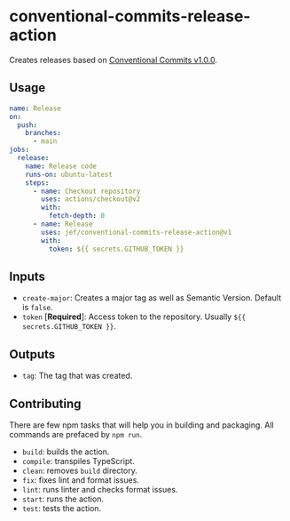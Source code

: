 # conventional-commits-release-action

Creates releases based on [Conventional Commits v1.0.0](https://www.conventionalcommits.org/en/v1.0.0/).

## Usage

```yaml
name: Release
on:
  push:
    branches:
      - main
jobs:
  release:
    name: Release code
    runs-on: ubuntu-latest
    steps:
      - name: Checkout repository
        uses: actions/checkout@v2
        with:
          fetch-depth: 0
      - name: Release
        uses: jef/conventional-commits-release-action@v1
        with:
          token: ${{ secrets.GITHUB_TOKEN }}
```

## Inputs

- `create-major`: Creates a major tag as well as Semantic Version. Default is `false`.
- `token` [**Required**]: Access token to the repository. Usually `${{ secrets.GITHUB_TOKEN }}`.

## Outputs

- `tag`: The tag that was created.

## Contributing

There are few npm tasks that will help you in building and packaging. All commands are prefaced by `npm run`.

- `build`: builds the action.
- `compile`: transpiles TypeScript.
- `clean`: removes `build` directory.
- `fix`: fixes lint and format issues.
- `lint`: runs linter and checks format issues.
- `start`: runs the action.
- `test`: tests the action.
